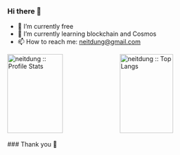 ### Hi there 👋
- 🔭 I’m currently free
- 🌱 I’m currently learning blockchain and Cosmos
- 📫 How to reach me: <a href="mailto:neitdung@gmail.com">neitdung@gmail.com</a>
<p>
  <img height="180em" width="50%" src="https://github-readme-stats.vercel.app/api?username=neitdung&show_icons=true&theme=synthwave" alt="neitdung :: Profile Stats" />
  <img height="180em" width="49%" styles="align: right" src="https://github-readme-stats.vercel.app/api/top-langs/?username=neitdung&langs_count=10&theme=tokyonight&layout=compact" alt="neitdung :: Top Langs" /></p>
### Thank you 🤟

